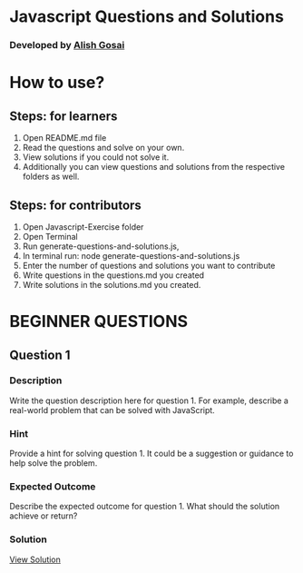 
# Javascript Questions and Solutions

### Developed by [Alish Gosai](https://github.com/alishgosai)

# How to use?

## Steps: for learners
1. Open README.md file
2. Read the questions and solve on your own.
3. View solutions if you could not solve it.
3. Additionally you can view questions and solutions from the respective folders as well.

## Steps: for contributors
1. Open Javascript-Exercise folder
2. Open Terminal
3. Run generate-questions-and-solutions.js, 
4. In terminal run: node generate-questions-and-solutions.js
5. Enter the number of questions and solutions you want to contribute
6. Write questions in the questions.md you created
7. Write solutions in the solutions.md you created.



# BEGINNER QUESTIONS

## Question 1

### Description
Write the question description here for question 1. For example, describe a real-world problem that can be solved with JavaScript.

### Hint
Provide a hint for solving question 1. It could be a suggestion or guidance to help solve the problem.

### Expected Outcome
Describe the expected outcome for question 1. What should the solution achieve or return?

### Solution
[View Solution](./solutions/Solution1.js)
  